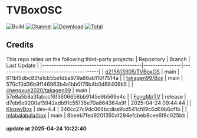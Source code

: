 # TVBoxOSC

![Build](https://shields.io/github/actions/workflow/status/o0HalfLife0o/TVBoxOSC/test.yml?branch=master&logo=github&label=Build)
[![Channel](https://img.shields.io/badge/Follow-Telegram-blue.svg?logo=telegram)](https://t.me/TVBoxOSC)
[![Download](https://img.shields.io/github/v/release/o0HalfLife0o/TVBoxOSC?color=orange&logoColor=orange&label=Download&logo=DocuSign)](https://github.com/o0HalfLife0o/TVBoxOSC/releases/latest) 
[![Total](https://shields.io/github/downloads/o0HalfLife0o/TVBoxOSC/total?logo=Bookmeter&label=Counts&logoColor=yellow&color=yellow)](https://github.com/o0HalfLife0o/TVBoxOSC/releases)

## Credits
This repo relies on the following third-party projects:
| Repository                               | Branch         | Last Update                              |
|------------------------------------------|----------------|------------------------------------------|
| [q215613905/TVBoxOS](https://github.com/q215613905/TVBoxOS) | main           | 611bf5dbc83fa1cb5be1dba979a86ab110f7514a |
| [takagen99/Box](https://github.com/takagen99/Box)         | main           | 570c10d36b9f146963b4a1bb0f76b4b0d88409b5 |
| [chengxue2020/takagen99](https://github.com/chengxue2020/takagen99) | main           | 57e8a5b8a3fabccf6f3606658bb9145e9b569e4c |
| [FongMi/TV](https://github.com/FongMi/TV)               | release        | d7eb6e9200af5942adb91c55135e70a864364a9f | 2025-04-24 09:44:44 |
| [Klosw/Box](https://github.com/Klosw/Box)               | dev-4.4        | 346cc27c9dc066bcdba9bd541cf89c6d69b6cf1b |
| [mlabalabala/box](https://github.com/mlabalabala/box)    | main           | 8beeb7fed9201350af294efcbeb8cee6f8c025bb |

#### update at 2025-04-24 10:22:40
